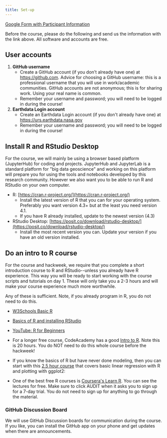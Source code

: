 ```yaml
---
title: Set-up
---
```


[Google Form with Participant Information](https://docs.google.com/forms/d/e/1FAIpQLSdW9uH1GmEd4vzZ9Ny8nTNtXRL8SZp4_ZHKrauHKnV8RxtSzw/viewform?usp=sf_link)

Before the course, please do the following and send us the information with the link above. All software and accounts are free.

## User accounts

1. **GitHub username**
    - Create a GitHub account (if you don’t already have one) at <https://github.com>. Advice for choosing a GitHub username: this is a professional username that you will use in work/academic communities. GitHub accounts are not anonymous; this is for sharing work. Using your real name is common.
    - Remember your username and password; you will need to be logged in during the course!
1. **Earthdata Login account** 
    - Create an Earthdata Login account (if you don't already have one) at <https://urs.earthdata.nasa.gov>
    - Remember your username and password; you will need to be logged in during the course!


## Install R and RStudio Desktop

For the course, we will mainly be using a browser based platform (JupyterHub) for coding and projects. JupyterHub and JupyterLab is a standard platform for "big data geoscience" and working on this platform will prepare you for using the tools and notebooks developed by this research community. However we also want you to be able to run R and RStudio on your own computer.

* R: [https://cran.r-project.org/](https://cran.r-project.org/)
    - Install the latest version of R that you can for your operating system. Preferably you want version 4.3+ but at the least you need version 4.1.
    - If you have R already installed, update to the newest version (4.3)
* RStudio Desktop: [https://posit.co/download/rstudio-desktop/](https://posit.co/download/rstudio-desktop/)
    - Install the most recent version you can. Update your version if you have an old version installed.

## Do an intro to R course

For the course and hackweek, we require that you complete a short introduction course to R and RStudio--unless you already have R experience. This way you will be ready to start working with the course scripts and tutorials on day 1. These will only take you a 2-3 hours and will make your course experience much more worthwhile.

Any of these is sufficient. Note, if you already program in R, you do not need to do this.

* [W3Schools Basic R](https://www.w3schools.com/r/default.asp)

* [Basics of R and installing RStudio](https://www.udemy.com/course/r-basics/)

* [YouTube: R for Beginners](https://www.youtube.com/watch?v=fDRa82lxzaU)

* For a longer free course, CodeAcademy has a good [Intro to R](https://www.codecademy.com/learn/learn-r). Note this is 20 hours. You do NOT need to do this whole course before the hackweek! 

* If you know the basics of R but have never done modeling, then you can start with this [2.5 hour course](https://www.udemy.com/course/machlearn1) that covers basic linear regression with R and plotting with ggplot2: 

* One of the best free R courses is [Coursera's Learn R](https://www.coursera.org/learn/r-programming). You can see the lectures for free. Make sure to click AUDIT when it asks you to sign up for a 7-day trial. You do not need to sign up for anything to go through the material.

### GitHub Discussion Board

We will use GitHub Discussion boards for communication during the course. If you like, you can install the GitHub app on your phone and get updates when there are announcements.

